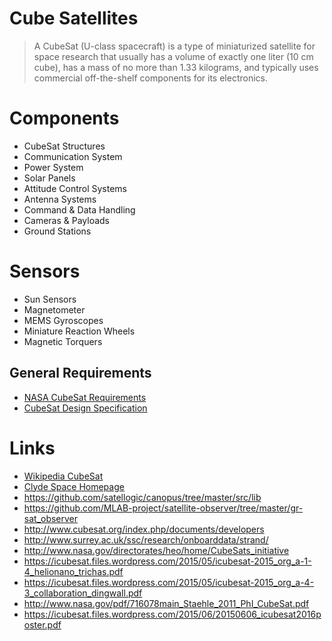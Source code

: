 Cube Satellites
==

> A CubeSat (U-class spacecraft) is a type of miniaturized satellite for space research that usually has a volume of exactly one liter (10 cm cube), has a mass of no more than 1.33 kilograms, and typically uses commercial off-the-shelf components for its electronics.

# Components

- CubeSat Structures
- Communication System
- Power System
- Solar Panels
- Attitude Control Systems
- Antenna Systems
- Command & Data Handling
- Cameras & Payloads
- Ground Stations 

# Sensors

- Sun Sensors
- Magnetometer
- MEMS Gyroscopes
- Miniature Reaction Wheels
- Magnetic Torquers

## General Requirements

- [NASA CubeSat Requirements](http://www.nasa.gov/pdf/627972main_LSP-REQ-317_01A.pdf)
- [CubeSat Design Specification](http://www.cubesat.org/images/developers/cds_rev13_final2.pdf)

# Links

- [Wikipedia CubeSat](https://en.wikipedia.org/wiki/CubeSat)
- [Clyde Space Homepage](http://www.clyde-space.com/cubesat_shop)
- https://github.com/satellogic/canopus/tree/master/src/lib
- https://github.com/MLAB-project/satellite-observer/tree/master/gr-sat_observer
- http://www.cubesat.org/index.php/documents/developers
- http://www.surrey.ac.uk/ssc/research/onboarddata/strand/
- http://www.nasa.gov/directorates/heo/home/CubeSats_initiative
- https://icubesat.files.wordpress.com/2015/05/icubesat-2015_org_a-1-4_helionano_trichas.pdf
- https://icubesat.files.wordpress.com/2015/05/icubesat-2015_org_a-4-3_collaboration_dingwall.pdf
- http://www.nasa.gov/pdf/716078main_Staehle_2011_PhI_CubeSat.pdf
- https://icubesat.files.wordpress.com/2015/06/20150606_icubesat2016poster.pdf
